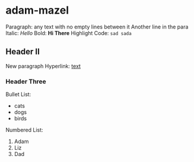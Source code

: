 # adam-mazel

Paragraph: any text with no empty lines between it
Another line in the para
Italic: *Hello*
Bold: **Hi There**
Highlight Code: `sad sada` 

## Header II

New paragraph
Hyperlink: [text](https://www.adammazel.com)

### Header Three

Bullet List:

- cats
- dogs
- birds

Numbered List:

1. Adam
2. Liz
3. Dad

